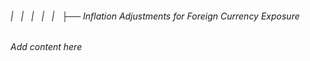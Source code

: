 ###### |   |   |   |   |   ├── Inflation Adjustments for Foreign Currency Exposure

*Add content here*